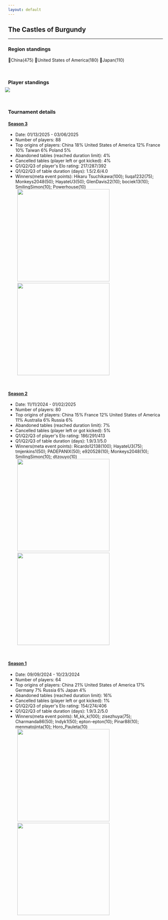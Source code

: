 ```yaml
---
layout: default
---
```


## The Castles of Burgundy

---

### Region standings
🥇China(475) 🥈United States of America(180) 🥉Japan(110)


<p>&nbsp;</p>

### Player standings

<div>
	<img src="/wpoc/assets/images/ranking/TheCastlesofBurgundyRanking.png" style="display: block; margin-left: -10px; margin-bottom: 10px; margin-top: -10px"/>
</div>
<p>&nbsp;</p>



### Tournament details
#### [Season 3](https://boardgamearena.com/tournament?id=344665)
- Date: 01/13/2025 - 03/06/2025
- Number of players: 88
- Top origins of players: China 18% United States of America 12% France 10% Taiwan 6% Poland 5%
- Abandoned tables (reached duration limit): 4%
- Cancelled tables (player left or got kicked): 4%
- Q1/Q2/Q3 of player's Elo rating: 217/287/392
- Q1/Q2/Q3 of table duration (days): 1.5/2.6/4.0
- Winners(meta event points): Hikaru Tsuchikawa(100); liuqa1232(75); Monkeys2048(50); HayateU3(50); GlenDavis22(10); bociek13(10); SmilingSimon(10); Powerhouse(10)

<div>
 <img src="/wpoc/assets/images/tournament/t_The Castles of BurgundyWestern Pacific Ocean Cup • Season 3_Elo_20250308122444.png" width="300" style="display: block; margin-left: 30px; margin-bottom: 5px; margin-top:-15px"/>
</div>
<div>
 <img src="/wpoc/assets/images/tournament/t_The Castles of BurgundyWestern Pacific Ocean Cup • Season 3_Duration_20250308132913.png" width="300" style="display: block; margin-left: 30px; margin-bottom: 5px;"/>
</div>
<p>&nbsp;</p>




#### [Season 2](https://boardgamearena.com/tournament?id=331204)
- Date: 11/11/2024 - 01/02/2025
- Number of players: 80
- Top origins of players: China 15% France 12% United States of America 11% Australia 6% Russia 6%
- Abandoned tables (reached duration limit): 7%
- Cancelled tables (player left or got kicked): 5%
- Q1/Q2/Q3 of player's Elo rating: 186/291/413
- Q1/Q2/Q3 of table duration (days): 1.9/3.1/5.0
- Winners(meta event points): Ricardo12138(100); HayateU3(75); tmjenkins1(50); PADEPANIX(50); e920528(10); Monkeys2048(10); SmilingSimon(10); dtzouyo(10)

<div>
 <img src="/wpoc/assets/images/tournament/t_The Castles of BurgundyWestern Pacific Ocean Cup • Season 2_Elo_20250103110526.png" width="300" style="display: block; margin-left: 30px; margin-bottom: 5px; margin-top:-15px"/>
</div>
<div>
 <img src="/wpoc/assets/images/tournament/t_The Castles of BurgundyWestern Pacific Ocean Cup • Season 2_Duration_20250103113928.png" width="300" style="display: block; margin-left: 30px; margin-bottom: 5px;"/>
</div>
<p>&nbsp;</p>



#### [Season 1](https://boardgamearena.com/tournament?id=320470)
- Date: 09/09/2024 - 10/23/2024
- Number of players: 64
- Top origins of players: China 21% United States of America 17% Germany 7% Russia 6% Japan 4%
- Abandoned tables (reached duration limit): 16%
- Cancelled tables (player left or got kicked): 1%
- Q1/Q2/Q3 of player's Elo rating: 154/274/406
- Q1/Q2/Q3 of table duration (days): 1.9/3.2/5.0
- Winners(meta event points): M_kk_k(100); zisezhuya(75); Charmanda86(50); Indyk1(50); epton-epton(10); Pinar88(10); menmatojinta(10); Horo_Pauleta(10)

<div>
 <img src="/wpoc/assets/images/tournament/t_The Castles of BurgundyWestern Pacific Ocean Cup • Season 1_Elo_20241028104232.png" width="300" style="display: block; margin-left: 30px; margin-bottom: 5px; margin-top:-15px"/>
</div>
<div>
 <img src="/wpoc/assets/images/tournament/t_The Castles of BurgundyWestern Pacific Ocean Cup • Season 1_Duration_20241028110204.png" width="300" style="display: block; margin-left: 30px; margin-bottom: 5px;"/>
</div>
<p>&nbsp;</p>



>>

